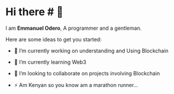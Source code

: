 # Hi there # 👋
I am <strong>Emmanuel Odero</strong>, A programmer and a gentleman.

Here are some ideas to get you started:

- 🔭 I’m currently working on understanding and Using Blockchain
- 🌱 I’m currently learning Web3
- 👯 I’m looking to collaborate on projects involving Blockchain

- ⚡ Am Kenyan so you know am a marathon runner...
